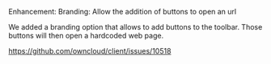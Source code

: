 Enhancement: Branding: Allow the addition of buttons to open an url

We added a branding option that allows to add buttons to the toolbar.
Those buttons will then open a hardcoded web page.

https://github.com/owncloud/client/issues/10518
